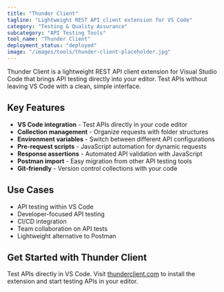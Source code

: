 ```yaml
---
title: "Thunder Client"
tagline: "Lightweight REST API client extension for VS Code"
category: "Testing & Quality Assurance"
subcategory: "API Testing Tools"
tool_name: "Thunder Client"
deployment_status: "deployed"
image: "/images/tools/thunder-client-placeholder.jpg"
---
```

Thunder Client is a lightweight REST API client extension for Visual Studio Code that brings API testing directly into your editor. Test APIs without leaving VS Code with a clean, simple interface.

## Key Features

- **VS Code integration** - Test APIs directly in your code editor
- **Collection management** - Organize requests with folder structures
- **Environment variables** - Switch between different API configurations
- **Pre-request scripts** - JavaScript automation for dynamic requests
- **Response assertions** - Automated API validation with JavaScript
- **Postman import** - Easy migration from other API testing tools
- **Git-friendly** - Version control collections with your code

## Use Cases

- API testing within VS Code
- Developer-focused API testing
- CI/CD integration
- Team collaboration on API tests
- Lightweight alternative to Postman

## Get Started with Thunder Client

Test APIs directly in VS Code. Visit [thunderclient.com](https://www.thunderclient.com) to install the extension and start testing APIs in your editor.
